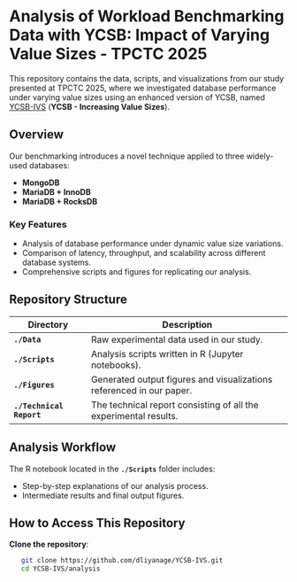 # Analysis of Workload Benchmarking Data with YCSB: Impact of Varying Value Sizes - TPCTC 2025

This repository contains the data, scripts, and visualizations from our study presented at TPCTC 2025, where we investigated database performance under varying value sizes using an enhanced version of YCSB, named [YCSB-IVS](https://github.com/dliyanage/YCSB-IVS) (**YCSB - Increasing Value Sizes**).

## Overview

Our benchmarking introduces a novel technique applied to three widely-used databases:

- **MongoDB**
- **MariaDB + InnoDB**
- **MariaDB + RocksDB**

### Key Features

- Analysis of database performance under dynamic value size variations.
- Comparison of latency, throughput, and scalability across different database systems.
- Comprehensive scripts and figures for replicating our analysis.

## Repository Structure

| Directory                        | Description                                                          |
| -------------------------------- | -------------------------------------------------------------------- |
| **`./Data`**             | Raw experimental data used in our study.                             |
| **`./Scripts`**          | Analysis scripts written in R (Jupyter notebooks).                   |
| **`./Figures`**          | Generated output figures and visualizations referenced in our paper. |
| **`./Technical Report`** | The technical report consisting of all the experimental results.     |

## Analysis Workflow

The R notebook located in the **`./Scripts`** folder includes:

- Step-by-step explanations of our analysis process.
- Intermediate results and final output figures.

## How to Access This Repository

**Clone the repository**:

```bash
   git clone https://github.com/dliyanage/YCSB-IVS.git
   cd YCSB-IVS/analysis

```
